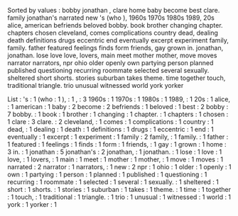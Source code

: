 Sorted by values :
bobby jonathan , clare home baby become best clare. family jonathan's narrated new 's (who ), 1960s 1970s 1980s 1989, 20s alice, american befriends beloved bobby. book brother changing chapter. chapters chosen cleveland, comes complications country dead, dealing death definitions drugs eccentric end eventually excerpt experiment family, family. father featured feelings finds form friends, gay grown in. jonathan, jonathan. lose love love, lovers, main meet mother mother, move moves narrator narrators, npr ohio older openly own partying person planned published questioning recurring roommate selected several sexually. sheltered short shorts. stories suburban takes theme. time together touch, traditional triangle. trio unusual witnessed world york yorker 

List :
's : 1
(who : 1
), : 1
, : 3
1960s : 1
1970s : 1
1980s : 1
1989, : 1
20s : 1
alice, : 1
american : 1
baby : 2
become : 2
befriends : 1
beloved : 1
best : 2
bobby : 7
bobby. : 1
book : 1
brother : 1
changing : 1
chapter. : 1
chapters : 1
chosen : 1
clare : 3
clare. : 2
cleveland, : 1
comes : 1
complications : 1
country : 1
dead, : 1
dealing : 1
death : 1
definitions : 1
drugs : 1
eccentric : 1
end : 1
eventually : 1
excerpt : 1
experiment : 1
family : 2
family, : 1
family. : 1
father : 1
featured : 1
feelings : 1
finds : 1
form : 1
friends, : 1
gay : 1
grown : 1
home : 3
in. : 1
jonathan : 5
jonathan's : 2
jonathan, : 1
jonathan. : 1
lose : 1
love : 1
love, : 1
lovers, : 1
main : 1
meet : 1
mother : 1
mother, : 1
move : 1
moves : 1
narrated : 2
narrator : 1
narrators, : 1
new : 2
npr : 1
ohio : 1
older : 1
openly : 1
own : 1
partying : 1
person : 1
planned : 1
published : 1
questioning : 1
recurring : 1
roommate : 1
selected : 1
several : 1
sexually. : 1
sheltered : 1
short : 1
shorts. : 1
stories : 1
suburban : 1
takes : 1
theme. : 1
time : 1
together : 1
touch, : 1
traditional : 1
triangle. : 1
trio : 1
unusual : 1
witnessed : 1
world : 1
york : 1
yorker : 1
